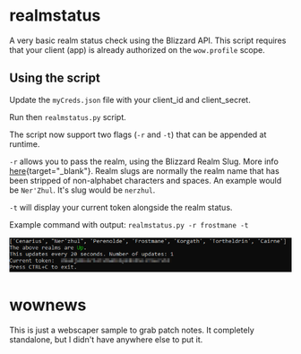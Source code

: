 # realmstatus
A very basic realm status check using the Blizzard API. This script requires that your client (app) is already authorized on the `wow.profile` scope.

## Using the script
Update the `myCreds.json` file with your client_id and client_secret.

Run then `realmstatus.py` script.

The script now support two flags (`-r` and `-t`) that can be appended at runtime.

`-r` allows you to pass the realm, using the Blizzard Realm Slug. More info [here](https://develop.battle.net/documentation/world-of-warcraft/game-data-apis){target="_blank"}. Realm slugs are normally the realm name that has been stripped of non-alphabet characters and spaces. An example would be `Ner'Zhul`. It's slug would be `nerzhul`.

`-t` will display your current token alongside the realm status.

Example command with output: `realmstatus.py -r frostmane -t`

![realmstatus.py Screenshot](/realmstatus.png?raw=true "realmstatus.py screenshot")

# wownews
This is just a webscaper sample to grab patch notes. It completely standalone, but I didn't have anywhere else to put it.
